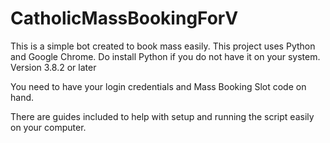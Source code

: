 # CatholicMassBookingForV
This is a simple bot created to book mass easily. 
This project uses Python and Google Chrome. 
Do install Python if you do not have it on your system. Version 3.8.2 or later

You need to have your login credentials and Mass Booking Slot code on hand. 

There are guides included to help with setup and running the script easily on your computer.
